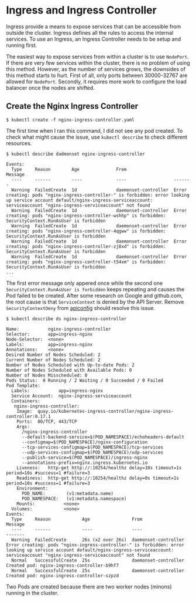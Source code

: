 # Ingress and Ingress Controller

Ingress provide a means to expose services that can be accessible from outside the cluster. Ingress defines all the rules to access the internal services. To use an Ingress, an Ingress Controller needs to be setup and running first.

The easiest way to expose services from within a cluster is to use `NodePort`. If there are very few services within the cluster, there is no problem of using this method. However, as the number of services grows, the downsides of this method starts to hurt. First of all, only ports between 30000-32767 are allowed for `NodePort`. Secondly, it requires more work to configure the load balancer once the nodes are shifted. 

## Create the Nginx Ingress Controller
```shell
$ kubectl create -f nginx-ingress-controller.yaml
```

The first time when I ran this command, I did not see any pod created. To check what might cause the issue, use `kubectl describe` to check different resources.

```shell
$ kubectl describe dadmonset nginx-ingress-controller

Events:
  Type     Reason        Age              From                  Message
  ----     ------        ----             ----                  -------
  Warning  FailedCreate  1d               daemonset-controller  Error creating: pods "nginx-ingress-controller-" is forbidden: error looking up service account default/nginx-ingress-serviceaccount: serviceaccount "nginx-ingress-serviceaccount" not found
  Warning  FailedCreate  1d               daemonset-controller  Error creating: pods "nginx-ingress-controller-wshhp" is forbidden: SecurityContext.RunAsUser is forbidden
  Warning  FailedCreate  1d               daemonset-controller  Error creating: pods "nginx-ingress-controller-4qgww" is forbidden: SecurityContext.RunAsUser is forbidden
  Warning  FailedCreate  1d               daemonset-controller  Error creating: pods "nginx-ingress-controller-zj8xd" is forbidden: SecurityContext.RunAsUser is forbidden
  Warning  FailedCreate  1d               daemonset-controller  Error creating: pods "nginx-ingress-controller-t54xm" is forbidden: SecurityContext.RunAsUser is forbidden
...
```

The first error message only appered once while the second one `SecurityContext.RunAsUser is forbidden` keeps repeating and causes the Pod failed to be created. After some research on Google and github.com, the root cause is that `ServiceContext` is denied by the API Server. Remove `SecurityContextDeny` from [apiconfig](../../environment/apiserver) should resolve this issue.

```shell
$ kubectl describe ds nginx-ingress-controller

Name:           nginx-ingress-controller
Selector:       app=ingress-nginx
Node-Selector:  <none>
Labels:         app=ingress-nginx
Annotations:    <none>
Desired Number of Nodes Scheduled: 2
Current Number of Nodes Scheduled: 2
Number of Nodes Scheduled with Up-to-date Pods: 2
Number of Nodes Scheduled with Available Pods: 0
Number of Nodes Misscheduled: 0
Pods Status:  0 Running / 2 Waiting / 0 Succeeded / 0 Failed
Pod Template:
  Labels:           app=ingress-nginx
  Service Account:  nginx-ingress-serviceaccount
  Containers:
   nginx-ingress-controller:
    Image:  quay.io/kubernetes-ingress-controller/nginx-ingress-controller:0.17.1
    Ports:  80/TCP, 443/TCP
    Args:
      /nginx-ingress-controller
      --default-backend-service=$(POD_NAMESPACE)/echoheaders-default
      --configmap=$(POD_NAMESPACE)/nginx-configuration
      --tcp-services-configmap=$(POD_NAMESPACE)/tcp-services
      --udp-services-configmap=$(POD_NAMESPACE)/udp-services
      --publish-service=$(POD_NAMESPACE)/ingress-nginx
      --annotations-prefix=nginx.ingress.kubernetes.io
    Liveness:   http-get http://:10254/healthz delay=10s timeout=1s period=10s #success=1 #failure=3
    Readiness:  http-get http://:10254/healthz delay=0s timeout=1s period=10s #success=1 #failure=3
    Environment:
      POD_NAME:        (v1:metadata.name)
      POD_NAMESPACE:   (v1:metadata.namespace)
    Mounts:           <none>
  Volumes:            <none>
Events:
  Type     Reason            Age                From                  Message
  ----     ------            ----               ----                  -------
  Warning  FailedCreate      26s (x2 over 26s)  daemonset-controller  Error creating: pods "nginx-ingress-controller-" is forbidden: error looking up service account default/nginx-ingress-serviceaccount: serviceaccount "nginx-ingress-serviceaccount" not found
  Normal   SuccessfulCreate  25s                daemonset-controller  Created pod: nginx-ingress-controller-b9hf7
  Normal   SuccessfulCreate  25s                daemonset-controller  Created pod: nginx-ingress-controller-szpzd
```
Two Pods are created because there are two worker nodes (minons) running in the cluster.

